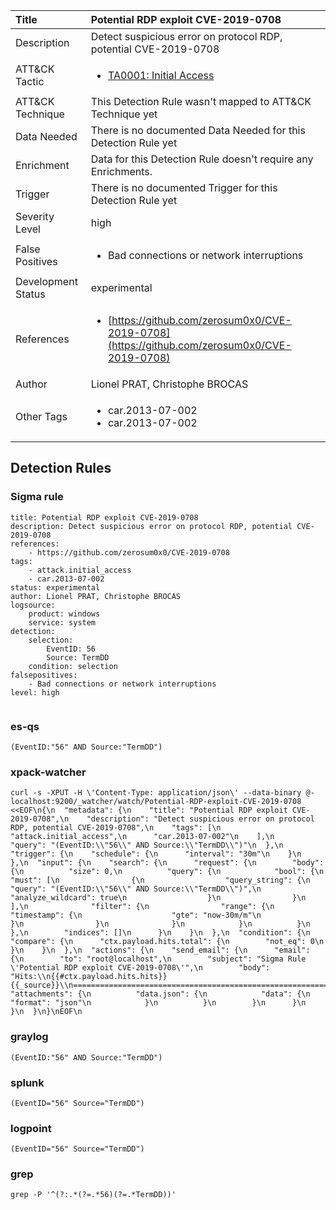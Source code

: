 | Title                | Potential RDP exploit CVE-2019-0708                                                                                                                                                 |
|:---------------------|:------------------------------------------------------------------------------------------------------------------------------------------------------------|
| Description          | Detect suspicious error on protocol RDP, potential CVE-2019-0708                                                                                                                                           |
| ATT&amp;CK Tactic    |  <ul><li>[TA0001: Initial Access](https://attack.mitre.org/tactics/TA0001)</li></ul>  |
| ATT&amp;CK Technique |  This Detection Rule wasn't mapped to ATT&amp;CK Technique yet  |
| Data Needed          |  There is no documented Data Needed for this Detection Rule yet  |
| Enrichment           |  Data for this Detection Rule doesn't require any Enrichments.  |
| Trigger              |  There is no documented Trigger for this Detection Rule yet  |
| Severity Level       | high |
| False Positives      | <ul><li>Bad connections or network interruptions</li></ul>  |
| Development Status   | experimental |
| References           | <ul><li>[https://github.com/zerosum0x0/CVE-2019-0708](https://github.com/zerosum0x0/CVE-2019-0708)</li></ul>  |
| Author               | Lionel PRAT, Christophe BROCAS |
| Other Tags           | <ul><li>car.2013-07-002</li><li>car.2013-07-002</li></ul> | 

## Detection Rules

### Sigma rule

```
title: Potential RDP exploit CVE-2019-0708
description: Detect suspicious error on protocol RDP, potential CVE-2019-0708
references:
    - https://github.com/zerosum0x0/CVE-2019-0708
tags:
    - attack.initial_access
    - car.2013-07-002
status: experimental
author: Lionel PRAT, Christophe BROCAS
logsource:
    product: windows
    service: system
detection:
    selection:
        EventID: 56
        Source: TermDD
    condition: selection
falsepositives:
    - Bad connections or network interruptions
level: high


```





### es-qs
    
```
(EventID:"56" AND Source:"TermDD")
```


### xpack-watcher
    
```
curl -s -XPUT -H \'Content-Type: application/json\' --data-binary @- localhost:9200/_watcher/watch/Potential-RDP-exploit-CVE-2019-0708 <<EOF\n{\n  "metadata": {\n    "title": "Potential RDP exploit CVE-2019-0708",\n    "description": "Detect suspicious error on protocol RDP, potential CVE-2019-0708",\n    "tags": [\n      "attack.initial_access",\n      "car.2013-07-002"\n    ],\n    "query": "(EventID:\\"56\\" AND Source:\\"TermDD\\")"\n  },\n  "trigger": {\n    "schedule": {\n      "interval": "30m"\n    }\n  },\n  "input": {\n    "search": {\n      "request": {\n        "body": {\n          "size": 0,\n          "query": {\n            "bool": {\n              "must": [\n                {\n                  "query_string": {\n                    "query": "(EventID:\\"56\\" AND Source:\\"TermDD\\")",\n                    "analyze_wildcard": true\n                  }\n                }\n              ],\n              "filter": {\n                "range": {\n                  "timestamp": {\n                    "gte": "now-30m/m"\n                  }\n                }\n              }\n            }\n          }\n        },\n        "indices": []\n      }\n    }\n  },\n  "condition": {\n    "compare": {\n      "ctx.payload.hits.total": {\n        "not_eq": 0\n      }\n    }\n  },\n  "actions": {\n    "send_email": {\n      "email": {\n        "to": "root@localhost",\n        "subject": "Sigma Rule \'Potential RDP exploit CVE-2019-0708\'",\n        "body": "Hits:\\n{{#ctx.payload.hits.hits}}{{_source}}\\n================================================================================\\n{{/ctx.payload.hits.hits}}",\n        "attachments": {\n          "data.json": {\n            "data": {\n              "format": "json"\n            }\n          }\n        }\n      }\n    }\n  }\n}\nEOF\n
```


### graylog
    
```
(EventID:"56" AND Source:"TermDD")
```


### splunk
    
```
(EventID="56" Source="TermDD")
```


### logpoint
    
```
(EventID="56" Source="TermDD")
```


### grep
    
```
grep -P '^(?:.*(?=.*56)(?=.*TermDD))'
```



